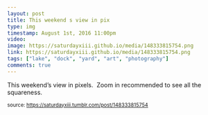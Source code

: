 ```yaml
---
layout: post
title: This weekend s view in pix
type: img
timestamp: August 1st, 2016 11:00pm
video: 
image: https://saturdayxiii.github.io/media/148333815754.png
link: https://saturdayxiii.github.io/media/148333815754.png
tags: ["lake", "dock", "yard", "art", "photography"]
comments: true
---
```


This weekend’s view in pixels.  Zoom in recommended to see all the squareness.
 
  
<small>source: https://saturdayxiii.tumblr.com/post/148333815754</small>